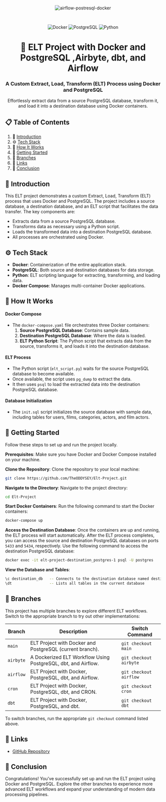 
<div align="center"> <br /> 
  
![airflow-postresql-docker](https://github.com/user-attachments/assets/a10113ed-9d2d-4c36-90c2-84798657aa58)

  </a> <br /> 
  <div>
    <img src="https://img.shields.io/badge/-Docker-black?style=for-the-badge&logo=docker&logoColor=white&color=0db7ed" alt="Docker" />
    <img src="https://img.shields.io/badge/-PostgreSQL-blue?style=for-the-badge&logo=postgresql&logoColor=white&color=336791" alt="PostgreSQL" />
    <img src="https://img.shields.io/badge/-Python-yellow?style=for-the-badge&logo=python&logoColor=white&color=306998" alt="Python" />
  </div>
  <h1 align="center">🔄 ELT Project with Docker and PostgreSQL ,Airbyte, dbt, and Airflow</h1>
  <h3 align="center">A Custom Extract, Load, Transform (ELT) Process using Docker and PostgreSQL</h3>
  <p align="center">Effortlessly extract data from a source PostgreSQL database, transform it, and load it into a destination database using Docker containers.</p> 
</div>

## 📋 <a name="table">Table of Contents</a>

1. 🤖 [Introduction](#introduction)
2. ⚙️ [Tech Stack](#tech-stack)
3. 🔋 [How It Works](#how-it-works)
4. 🤸 [Getting Started](#getting-started)
5. 🌲 [Branches](#branches)
6. 🔗 [Links](#links)
7. 🚀 [Conclusion](#conclusion)

## <a name="introduction">🤖 Introduction</a>

This ELT project demonstrates a custom Extract, Load, Transform (ELT) process that uses Docker and PostgreSQL. The project includes a source database, a destination database, and an ELT script that facilitates the data transfer. The key components are:

- Extracts data from a source PostgreSQL database.
- Transforms data as necessary using a Python script.
- Loads the transformed data into a destination PostgreSQL database.
- All processes are orchestrated using Docker.

## <a name="tech-stack">⚙️ Tech Stack</a>

- **Docker**: Containerization of the entire application stack.
- **PostgreSQL**: Both source and destination databases for data storage.
- **Python**: ELT scripting language for extracting, transforming, and loading data.
- **Docker Compose**: Manages multi-container Docker applications.

## <a name="how-it-works">🔋 How It Works</a>

#### Docker Compose
- The `docker-compose.yaml` file orchestrates three Docker containers:
  1. **Source PostgreSQL Database**: Contains sample data.
  2. **Destination PostgreSQL Database**: Where the data is loaded.
  3. **ELT Python Script**: The Python script that extracts data from the source, transforms it, and loads it into the destination database.

#### ELT Process
- The Python script (`elt_script.py`) waits for the source PostgreSQL database to become available.
- Once available, the script uses `pg_dump` to extract the data.
- It then uses `psql` to load the extracted data into the destination PostgreSQL database.

#### Database Initialization
- The `init.sql` script initializes the source database with sample data, including tables for users, films, categories, actors, and film actors.

## <a name="getting-started">🤸 Getting Started</a>

Follow these steps to set up and run the project locally.

**Prerequisites**:
Make sure you have Docker and Docker Compose installed on your machine.

**Clone the Repository**:
Clone the repository to your local machine:
```bash
git clone https://github.com/TheODDYSEY/Elt-Project.git
```

**Navigate to the Directory**:
Navigate to the project directory:
```bash
cd Elt-Project
```

**Start Docker Containers**:
Run the following command to start the Docker containers:
```bash
docker-compose up
```

**Access the Destination Database**:
Once the containers are up and running, the ELT process will start automatically. After the ELT process completes, you can access the source and destination PostgreSQL databases on ports `5433` and `5434`, respectively. Use the following command to access the destination PostgreSQL database:
```bash
docker exec -it elt-project-destination_postgres-1 psql -U postgres
```

**View the Database and Tables**:
```bash 
\c destination_db   -- Connects to the destination database named destination_db
\dt                 -- Lists all tables in the current database
```

## <a name="branches">🌲 Branches</a>

This project has multiple branches to explore different ELT workflows. Switch to the appropriate branch to try out other implementations:

| Branch    | Description                                                                                     | Switch Command                                                                 |
|-----------|-------------------------------------------------------------------------------------------------|--------------------------------------------------------------------------------|
| `main`    | ELT Project with Docker and PostgreSQL (current branch).                                        | `git checkout main`                                                           |
| `airbyte` | A Dockerized ELT Workflow Using PostgreSQL, dbt, and Airflow.                                   | `git checkout airbyte`                                                        |
| `airflow` | ELT Project with Docker, PostgreSQL, dbt, and Airflow.                                          | `git checkout airflow`                                                        |
| `cron`    | ELT Project with Docker, PostgreSQL, dbt, and CRON.                                             | `git checkout cron`                                                           |
| `dbt`     | ELT Project with Docker, PostgreSQL, and dbt.                                                   | `git checkout dbt`                                                            |

To switch branches, run the appropriate `git checkout` command listed above.

## <a name="links">🔗 Links</a>

- [GitHub Repository](https://github.com/TheODDYSEY/Elt-Project)

## <a name="conclusion">🚀 Conclusion</a>

Congratulations! You’ve successfully set up and run the ELT project using Docker and PostgreSQL. Explore the other branches to experience more advanced ELT workflows and expand your understanding of modern data processing pipelines.
